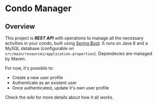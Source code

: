 # Condo Manager

## Overview

This project is **_REST API_** with operations to manage all the necessary activities in your condo, built using [Spring Boot](https://spring.io/projects/spring-boot). It runs on Java 8 and a MySQL database (configurable on `src/main/resources/application.properties`). Dependecies are managed by Maven. 

For now, it's possible to:

* Create a new user profile
* Authenticate as an existent user
* Once authenticated, update it's own user profile

Check the wiki for more details about how it all works.
